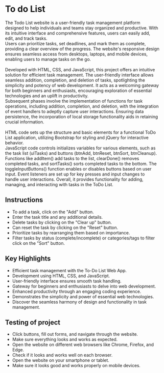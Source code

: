 # To do List
The Todo List website is a user-friendly task management platform designed to help individuals and teams stay organized and productive. With its intuitive interface and comprehensive features, users can easily add, edit, and track tasks. <br>
 Users can prioritize tasks, set deadlines, and mark them as complete, providing a clear overview of the progress. The website's responsive design ensures seamless access from desktops, laptops, and mobile devices, enabling users to manage tasks on the go. <br>
 <br>
 Developed with HTML, CSS, and JavaScript, this project offers an intuitive solution for efficient task management. The user-friendly interface allows seamless addition, completion, and deletion of tasks, spotlighting the simplicity and potency of web development. It acts as a welcoming gateway for both beginners and enthusiasts, encouraging exploration of essential technologies and an uplift in productivity. 
 <br>
 Subsequent phases involve the implementation of functions for task operations, including addition, completion, and deletion, with the integration of event handlers to adeptly capture user interactions. Ensuring data persistence, the incorporation of local storage functionality aids in retaining crucial information.
 <br>
 <br>
  HTML code sets up the structure and basic elements for a functional ToDo List application, utilizing Bootstrap for styling and jQuery for interactive behavior.
  <br>
 JavaScript code controls initializes variables for various elements, such as the task list (ulTasks) and buttons (btnAdd, btnReset, btnSort, btnCleanup). Functions like addItem() add tasks to the list, clearDone() removes completed tasks, and sortTasks() sorts completed tasks to the bottom. The toggleInputButtons() function enables or disables buttons based on user input. Event listeners are set up for key presses and input changes to handle user interactions. Overall, it provides functionality for adding, managing, and interacting with tasks in the ToDo List.
 
 ## Instructions 
- To add a task, click on the "Add" button.
- Enter the task title and any additional details.
- Delete tasks by clicking on the "Clear up" button.
- Can reset the task by clicking on the "Reset" button.
- Prioritize tasks by rearranging them based on importance.
- Filter tasks by status (complete/incomplete) or categories/tags to filter click on the "Sort" button.
## Key Highlights
- Efficient task management with the To-Do List Web App.
- Development using HTML, CSS, and JavaScript.
- User-friendly interface ensures smooth task handling.
- Gateway for beginners and enthusiasts to delve into web development.
- Enhanced productivity through an engaging coding experience.
- Demonstrates the simplicity and power of essential web technologies.
- Discover the seamless harmony of design and functionality in task management.
## Testing of project
- Click buttons, fill out forms, and navigate through the website.
- Make sure everything looks and works as expected.
- Open the website on different web browsers like Chrome, Firefox, and Edge.
- Check if it looks and works well on each browser.
- Open the website on your smartphone or tablet.
- Make sure it looks good and works properly on mobile devices.

